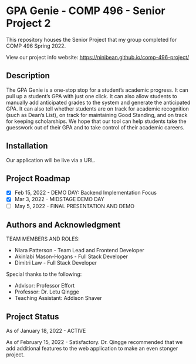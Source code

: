 # GPA Genie - COMP 496 - Senior Project 2
This repository houses the Senior Project that my group completed for COMP 496 Spring 2022. 

View our project info website: https://ninibean.github.io/comp-496-project/

## Description
The GPA Genie is a one-stop stop for a student’s academic progress. It can pull up a student’s GPA with
just one click. It can also allow students to manually add anticipated grades to the system and generate
the anticipated GPA. It can also tell whether students are on track for academic recognition (such as
Dean’s List), on track for maintaining Good Standing, and on track for keeping scholarships. We hope
that our tool can help students take the guesswork out of their GPA and to take control of their academic
careers.

## Installation
Our application will be live via a URL.

## Project Roadmap
- [x] Feb 15, 2022 - DEMO DAY: Backend Implementation Focus
- [x] Mar 3, 2022 - MIDSTAGE DEMO DAY
- [ ] May 5, 2022 - FINAL PRESENTATION AND DEMO

## Authors and Acknowledgment
TEAM MEMBERS AND ROLES:
- Niara Patterson - Team Lead and Frontend Developer
- Akinlabi Mason-Hogans - Full Stack Developer
- Dimitri Law - Full Stack Developer

Special thanks to the following:
- Advisor: Professor Effort
- Professor: Dr. Letu Qingge
- Teaching Assistant: Addison Shaver

## Project Status
As of January 18, 2022 - ACTIVE

As of February 15, 2022 - Satisfactory. Dr. Qingge recommended that we add additional features to the 
web application to make an even stonger project.

